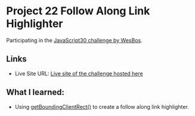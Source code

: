 # Project 22 Follow Along Link Highlighter

Participating in the [JavaScript30 challenge by WesBos](https://javascript30.com/).

## Links

- Live Site URL: [Live site of the challenge hosted here](https://junayedrahaman50.github.io/JavaScript30/22-Follow-Along-Link-Highlighter/)

## What I learned:

- Using [getBoundingClientRect()](https://developer.mozilla.org/en-US/docs/Web/API/Element/getBoundingClientRect) to create a follow along link highlighter.

